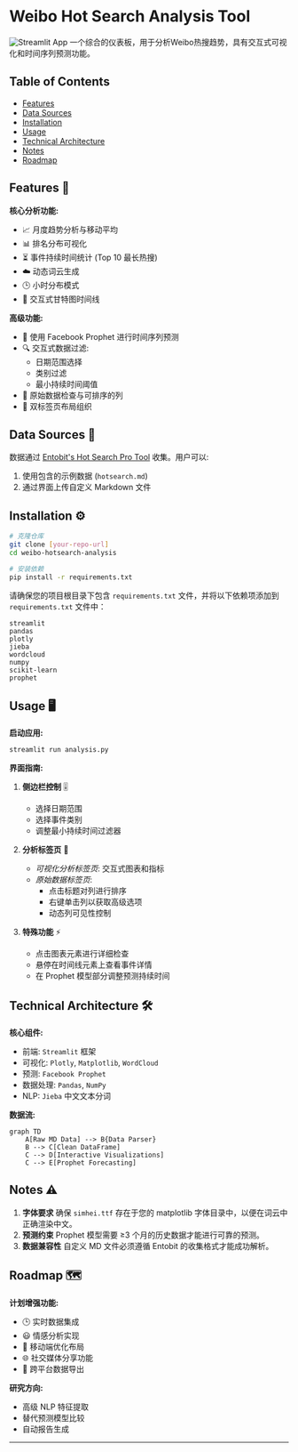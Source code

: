 # Weibo Hot Search Analysis Tool

![Streamlit App](https://static.streamlit.io/badges/streamlit_badge_black_white.svg)
一个综合的仪表板，用于分析Weibo热搜趋势，具有交互式可视化和时间序列预测功能。

## Table of Contents

- [Features](#features)
- [Data Sources](#data-sources)
- [Installation](#installation)
- [Usage](#usage)
- [Technical Architecture](#technical-architecture)
- [Notes](#notes)
- [Roadmap](#roadmap)

## Features 🚀

**核心分析功能:**

- 📈 月度趋势分析与移动平均
- 📊 排名分布可视化
- ⏳ 事件持续时间统计 (Top 10 最长热搜)
- ☁️ 动态词云生成
- 🕒 小时分布模式
- 📅 交互式甘特图时间线

**高级功能:**

- 🔮 使用 Facebook Prophet 进行时间序列预测
- 🔍 交互式数据过滤:
  - 日期范围选择
  - 类别过滤
  - 最小持续时间阈值
- 📑 原始数据检查与可排序的列
- 🎨 双标签页布局组织

## Data Sources 📂

数据通过 [Entobit&#39;s Hot Search Pro Tool](https://entobit.com) 收集。用户可以:

1. 使用包含的示例数据 (`hotsearch.md`)
2. 通过界面上传自定义 Markdown 文件

## Installation ⚙️

```bash
# 克隆仓库
git clone [your-repo-url]
cd weibo-hotsearch-analysis

# 安装依赖
pip install -r requirements.txt
```

请确保您的项目根目录下包含 `requirements.txt` 文件，并将以下依赖项添加到 `requirements.txt` 文件中：

```
streamlit
pandas
plotly
jieba
wordcloud
numpy
scikit-learn
prophet
```

## Usage 🖥️

**启动应用:**

```bash
streamlit run analysis.py
```

**界面指南:**

1. **侧边栏控制** 🎚️

   - 选择日期范围
   - 选择事件类别
   - 调整最小持续时间过滤器
2. **分析标签页** 📑

   - *可视化分析标签页*: 交互式图表和指标
   - *原始数据标签页*:
     - 点击标题对列进行排序
     - 右键单击列以获取高级选项
     - 动态列可见性控制
3. **特殊功能** ⚡

   - 点击图表元素进行详细检查
   - 悬停在时间线元素上查看事件详情
   - 在 Prophet 模型部分调整预测持续时间

## Technical Architecture 🛠️

**核心组件:**

- 前端: `Streamlit` 框架
- 可视化: `Plotly`, `Matplotlib`, `WordCloud`
- 预测: `Facebook Prophet`
- 数据处理: `Pandas`, `NumPy`
- NLP: `Jieba` 中文文本分词

**数据流:**

```mermaid
graph TD
    A[Raw MD Data] --> B{Data Parser}
    B --> C[Clean DataFrame]
    C --> D[Interactive Visualizations]
    C --> E[Prophet Forecasting]
```

## Notes ⚠️

1. **字体要求** 确保 `simhei.ttf` 存在于您的 matplotlib 字体目录中，以便在词云中正确渲染中文。
2. **预测约束** Prophet 模型需要 ≥3 个月的历史数据才能进行可靠的预测。
3. **数据兼容性**
   自定义 MD 文件必须遵循 Entobit 的收集格式才能成功解析。

## Roadmap 🗺️

**计划增强功能:**

- 🕒 实时数据集成
- 😃 情感分析实现
- 📱 移动端优化布局
- 🌐 社交媒体分享功能
- 🔗 跨平台数据导出

**研究方向:**

- 高级 NLP 特征提取
- 替代预测模型比较
- 自动报告生成

---
